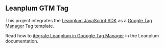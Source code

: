 ## Leanplum GTM Tag

This project integrates the [Leanplum JavaScript SDK](https://github.com/Leanplum/Leanplum-JavaScript-SDK) as a [Google Tag Manager](https://marketingplatform.google.com/about/tag-manager/) Tag template.

Read how to [itegrate Leanplum in Gooogle Tag Manager](https://docs.leanplum.com/docs/google-tag-manager-setup) in the Leanplum documentation.
